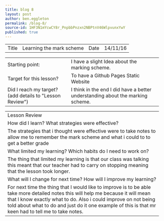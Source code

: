 ```yaml
---
title: blog 8
layout: post
author: ben.eggleton
permalink: /blog-8/
source-id: 1HF3N1mYcwCY8r_PnpbbPnzxn2NBPtnV46WlpvunxYwY
published: true
---
```

<table>
  <tr>
    <td>Title</td>
    <td>Learning the mark scheme </td>
    <td>Date</td>
    <td>14/11/16</td>
  </tr>
</table>


<table>
  <tr>
    <td>Starting point:</td>
    <td>I have a slight Idea about the marking scheme.</td>
  </tr>
  <tr>
    <td>Target for this lesson?</td>
    <td>To have a Github Pages Static Website</td>
  </tr>
  <tr>
    <td>Did I reach my target? 
(add details to "Lesson Review")</td>
    <td> I think in the end I did have a better understanding about the marking scheme.</td>
  </tr>
</table>


<table>
  <tr>
    <td>Lesson Review</td>
  </tr>
  <tr>
    <td>How did I learn? What strategies were effective? </td>
  </tr>
  <tr>
    <td>The strategies that i thought were effective were to take notes to allow me to remember the mark scheme and what i could to to get a better grade</td>
  </tr>
  <tr>
    <td>What limited my learning? Which habits do I need to work on? </td>
  </tr>
  <tr>
    <td>The thing that limited my learning is that our class was talking this meant that our teacher had to carry on stopping meaning that the lesson took longer.</td>
  </tr>
  <tr>
    <td>What will I change for next time? How will I improve my learning?</td>
  </tr>
  <tr>
    <td>For next time the thing that I would like to improve is to be able take more detailed notes this will help me because it will mean that I know exactly what to do. Also i could improve on not being told about what to do and just do it one example of this is that mr keen had to tell me to take notes.</td>
  </tr>
</table>


